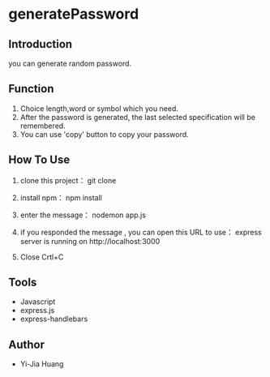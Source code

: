 # generatePassword

## Introduction
you can generate random password.

## Function
1. Choice length,word or symbol which you need.
2. After the password is generated, the last selected specification will be remembered.
3. You can use 'copy' button to copy your password.

## How To Use
1. clone this project：
git clone 

2. install npm：
npm install

3. enter the message：
nodemon app.js

4. if you responded the message , you can open this URL to use：
express server is running on http://localhost:3000

5. Close
Crtl+C

## Tools
- Javascript
- express.js
- express-handlebars

## Author
- Yi-Jia Huang
